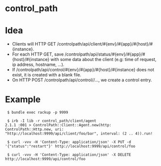 # control_path

Idea
====

* Clients will HTTP GET /controlpath/api/client/#{env}/#{app}/#{host}/#{instance}.
* For each HTTP GET, save /controlpath/api/status/#{env}/#{app}/#{host}/#{instance} with some data about the client (e.g: time of request, ip address, hostname, ...).
* If /controlpath/api/control/#{env}/#{app}/#{host}/#{instance} does not exist, it is created with a blank file.
* On HTTP POST /controlpath/api/control//..., we create a control entry.

Example
=======

```
 $ bundle exec rackup -p 9999
```

```
 $ irb -I lib -r control_path/client/agent
2.1.1 :001 > ControlPath::Client::Agent.new(http: ControlPath::Http.new, uri: "http://localhost:9999/api/client/foo/bar", interval: (2 .. 4)).run!
```

```
 $ curl -vvv -H 'Content-Type: application/json' -X PUT -d '{"status":"restart"}' http://localhost:9999/api/control/foo

 $ curl -vvv -H 'Content-Type: application/json' -X DELETE http://localhost:9999/api/control/foo
```
